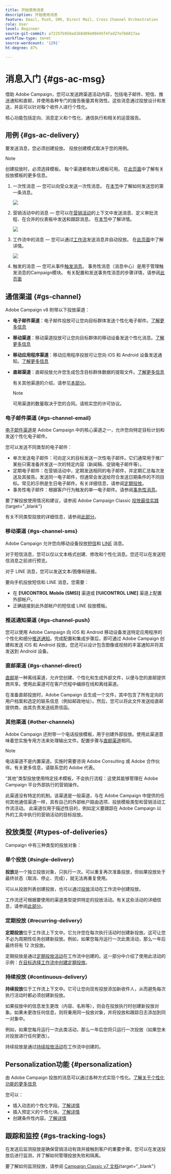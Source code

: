 ```yaml
---
title: 开始使用消息
description: 开始使用消息
feature: Email, Push, SMS, Direct Mail, Cross Channel Orchestration
role: User
level: Beginner
source-git-commit: a7225fb958ad168d89e09445f4fad27e7b6817aa
workflow-type: tm+mt
source-wordcount: '1291'
ht-degree: 87%

---
```


# 消息入门 {#gs-ac-msg}

借助 Adobe Campaign，您可以发送跨渠道活动内容，包括电子邮件、短信、推送通知和直邮，并使用各种专门的报告衡量其有效性。这些消息通过投放设计和发送，并且可以针对每个收件人进行个性化。

核心功能包括定向、消息定义和个性化、通信执行和相关的运营报告。

## 用例 {#gs-ac-delivery}

要发送消息，您必须创建投放。 投放创建模式取决于您的用例。

>[!NOTE]
>
>创建投放时，必须选择模板。 每个渠道都有默认模板可用。 在[此页面](../send/create-templates.md)中了解有关投放模板的更多信息。

1. 一次性消息 — 您可以向受众发送一次性消息。 在[本节](create-message.md)中了解如何发送您的第一条消息。

   ![](assets/send-email.png)

1. 营销活动中的消息 — 您可以在[营销活动](campaigns.md)的上下文中发送消息、定义审批流程、在合并的仪表板中发送和跟踪消息。 在[本节](../../automation/campaigns/marketing-campaign-deliveries.md)中了解详情。

   ![](assets/deliveries-in-a-campaign.png)

1. 工作流中的消息 — 您可以通过[工作流](../config/workflows.md)发送消息并自动投放。 在[此页面](../../automation/workflow/delivery.md)中了解详情。

   ![](assets/send-in-a-wf.png)

1. 触发的消息 — 您可从事件[触发消息](../send/transactional.md)。 事务性消息（消息中心）是用于管理触发消息的Campaign模块。 有关配置和发送事务性消息的步骤详情，请参阅[此页面](../send/transactional.md)

## 通信渠道 {#gs-channel}

Adobe Campaign v8 附带以下投放渠道：

* **电子邮件渠道**：电子邮件投放可让您向目标群体发送个性化电子邮件。[了解更多信息](#gs-channel-email)

* **移动渠道**：移动渠道投放可让您向目标群体的移动设备发送个性化消息。[了解更多信息](#gs-channel-sms)

* **移动应用程序渠道**：移动应用程序投放可让您向 iOS 和 Android 设备发送通知。[了解更多信息](#gs-channel-push)

* **直邮渠道**：直邮投放允许您生成包含目标群体数据的提取文件。[了解更多信息](#gs-channel-direct)

  有关其他渠道的介绍，请参见[本部分](#other-channels)。

  >[!NOTE]
  >
  >可用渠道的数量取决于您的合同。请核实您的许可协议。

### 电子邮件渠道 {#gs-channel-email}

[电子邮件渠道](../send/direct-mail.md)是 Adobe Campaign 中的核心渠道之一，允许您向特定目标计划和发送个性化电子邮件。

您可以发送不同类型的电子邮件：

* 单次发送电子邮件：可向定义的目标发送一次性电子邮件。它们通常用于推广某些只需准备并发送一次的特定内容（新闻稿、促销电子邮件等）。
* 定期电子邮件：在营销活动中，定期发送相同的电子邮件，并定期汇总每次发送及其报告。发送同一电子邮件，但通常会发送给符合发送日期条件的不同目标。常见的示例是生日电子邮件。有关详细信息，请参阅[定期投放](../../automation/workflow/recurring-delivery.md)。
* 事务性电子邮件：根据客户行为触发的单一电子邮件。请参阅[事务性消息](../send/transactional.md)。

要了解投放使用情况和建议，请参阅 Adobe Campaign Classic [投放最佳实践](https://experienceleague.adobe.com/docs/campaign-classic/using/sending-messages/key-steps-when-creating-a-delivery/delivery-bestpractices/delivery-best-practices.html?lang=zh-Hans#sending-messages){target="_blank"}

有关不同类型投放的详细信息，请参阅[此部分](#types-of-deliveries)。

### 移动渠道 {#gs-channel-sms}

Adobe Campaign 允许您向移动设备投放[短信](../send/sms/sms.md)和 [LINE](../send/line.md) 消息。

对于短信消息，您可以仅以文本格式创建、修改和个性化消息。您还可以在发送短信消息之前进行预览。

对于 LINE 消息，您可以发送文本/图像和链接。

要向手机投放短信和 LINE 消息，您需要：

* 在 **[!UICONTROL Mobile (SMS)]** 渠道或 **[!UICONTROL LINE]** 渠道上配置外部帐户。
* 正确链接到此外部帐户的短信或 LINE 投放模板。


### 推送通知渠道 {#gs-channel-push}

您可以使用 Adobe Campaign 向 iOS 和 Android 移动设备发送特定应用程序的个性化和细分[推送通知](../send/push.md)。完成配置和集成步骤后，即可通过 Adobe Campaign 创建和发送 iOS 和 Android 投放。您还可以设计包含图像或视频的丰富通知并将其发送到 Android 设备。

### 直邮渠道 {#gs-channel-direct}

[直邮](../send/direct-mail.md)是一种离线渠道，允许您创建、个性化和生成外部文件，以便与您的直邮提供商共享。使用此渠道可在客户历程中编排在线和离线渠道。

在准备直邮投放时，Adobe Campaign 会生成一个文件，其中包含了所有定向的用户档案和选定的联系信息（例如邮政地址）。然后，您可以将此文件发送给直邮提供商，由其负责发送纸质信函。


### 其他渠道 {#other-channels}

Adobe Campaign 还附带一个电话投放模板，用于创建外部投放。使用此渠道意味着您实施专用方法来处理输出文件。配置步骤与[直邮渠道](../send/direct-mail.md)相同。

>[!NOTE]
>
>电话渠道不是内置渠道。实施时需要咨询 Adobe Consulting 或 Adobe 合作伙伴。有关更多信息，请联系您的 Adobe 代表。

“其他”类型投放使用特定技术模板，不会执行流程：这使其能够管理在 Adobe Campaign 平台外部执行的营销操作。

此渠道没有特定的机制。该渠道是一般渠道，与在 Adobe Campaign 中提供的任何其他通信渠道一样，具有自己的外部帐户路由选项、投放模板类型和营销活动工作流活动。 此渠道仅用于描述性目的，例如定义要跟踪在 Adobe Campaign 以外的工具中执行的营销活动的目标投放。

## 投放类型 {#types-of-deliveries}

Campaign 中有三种类型的投放对象：

### 单个投放 {#single-delivery}

**投放**&#x200B;是一个独立投放对象，只执行一次。可以重复再次准备投放，但如果投放处于最终状态（取消、停止、完成），就无法再重复使用。

可以从投放列表创建投放，也可以通过[投放](../../automation/workflow/delivery.md)活动在工作流中创建投放。

工作流还可根据要使用的渠道类型提供特定的投放活动。有关这些活动的详细信息，请参阅[此部分](../../automation/workflow/cross-channel-deliveries.md)。

### 定期投放 {#recurring-delivery}

**定期投放**&#x200B;位于工作流上下文中。它允许您在每次执行活动时创建新投放。这可让您不必为周期性任务创建新投放。例如，如果您每月运行一次此类活动，那么一年后最终将有 12 次投放。

定期投放是通过[定期投放活动](../../automation/workflow/recurring-delivery.md)在工作流中创建的。这一部分中介绍了使用此活动的示例：[在目标选择工作流中创建定期投放](../../automation/workflow/send-a-birthday-email.md)。

### 持续投放 {#continuous-delivery}

**持续投放**&#x200B;位于工作流上下文中。它可让您向现有投放添加新收件人，从而避免每次执行活动时都必须创建新投放。

如果投放中的信息发生更改（内容、名称等），则会在投放执行时创建新投放对象。如果未更改任何信息，则将重用同一投放对象，并将投放和跟踪日志添加到同一对象中。

例如，如果您每月运行一次此类活动，那么一年后您将只运行一次投放（如果您未对投放进行任何更改）。

持续投放是通过[持续投放活动](../../automation/workflow/continuous-delivery.md)在工作流中创建的。

## Personalization功能 {#personalization}

由 Adobe Campaign 投放的消息可以通过各种方式实现个性化。[了解关于个性化功能的更多信息](../send/personalize.md)

您可以：

* 插入动态的个性化字段。[了解详情](../send/personalization-fields.md)
* 插入预定义的个性化块。[了解详情](../send/personalization-blocks.md)
* 创建条件性内容。[了解详情](../send/conditions.md)


## 跟踪和监控 {#gs-tracking-logs}

在发送后监测投放是确保营销活动有效并接触到客户的重要步骤。您可以在发送投放后进行监测，并了解如何管理投放失败和隔离。

要了解如何监测投放，请参阅 [Campaign Classic v7 文档](https://experienceleague.adobe.com/docs/campaign-classic/using/sending-messages/monitoring-deliveries/about-delivery-monitoring.html?lang=zh-Hans#sending-messages){target="_blank"}


